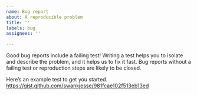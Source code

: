 ```yaml
---
name: Bug report
about: A reproducible problem
title: ''
labels: bug
assignees: ''

---
```


Good bug reports include a failing test! Writing a test helps you to isolate and describe the problem, and it helps us to fix it fast. Bug reports without a failing test or reproduction steps are likely to be closed.

Here’s an example test to get you started.
https://gist.github.com/swankjesse/981fcae102f513eb13ed
